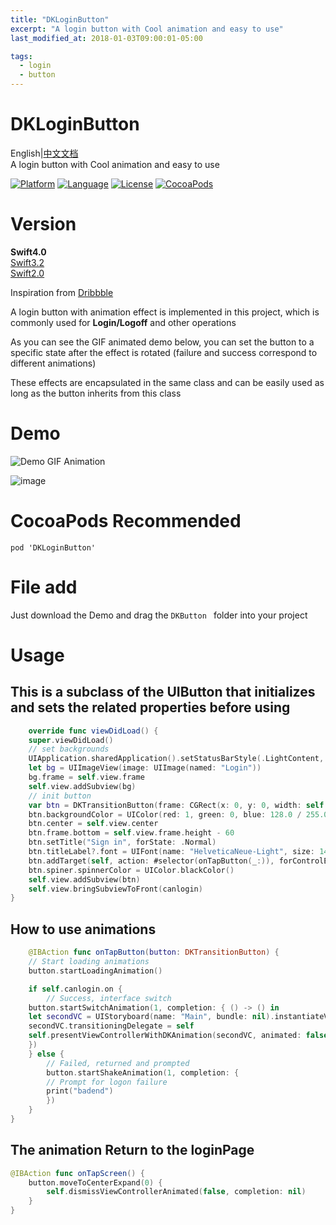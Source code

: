 ```yaml
---
title: "DKLoginButton"   
excerpt: "A login button with Cool animation and easy to use"   
last_modified_at: 2018-01-03T09:00:01-05:00   

tags: 
  - login  
  - button  
---
```


DKLoginButton
======
English|[中文文档](https://github.com/DKJone/DKLoginButton/blob/master/README_cn.md)   
A login button with Cool animation and easy to use

[![Platform](http://img.shields.io/badge/platform-ios-blue.svg?style=flat
)](https://developer.apple.com/iphone/index.action)
[![Language](http://img.shields.io/badge/language-swift-brightgreen.svg?style=flat
)](https://developer.apple.com/swift)
[![License](http://img.shields.io/badge/license-MIT-lightgrey.svg?style=flat
)](http://mit-license.org)
[![CocoaPods](https://img.shields.io/cocoapods/v/TKSubmitTransition.svg)]()

# Version
**Swift4.0**  
[Swift3.2](https://github.com/DKJone/DKLoginButton/tree/swift3.2)  
[Swift2.0](https://github.com/DKJone/DKLoginButton/tree/swift2.0)  

Inspiration from [Dribbble](https://dribbble.com/shots/1945593-Login-Home-Screen)  

A login button with animation effect is implemented in this project, which is commonly used for **Login/Logoff** and other operations

As you can see the GIF animated demo below, you can set the button to a specific state after the effect is rotated (failure and success correspond to different animations)

These effects are encapsulated in the same class and can be easily used as long as the button inherits from this class


# Demo  
![Demo GIF Animation](https://d13yacurqjgara.cloudfront.net/users/62319/screenshots/1945593/shot.gif "Demo GIF Animation")

![image](https://raw.githubusercontent.com/wwdc14/TKSubmitTransitionObjective-C/master/Demo.gif)
# CocoaPods Recommended  
	pod 'DKLoginButton'

# File add  
Just download the Demo and drag the `DKButton ` folder into your project

# Usage

## This is a subclass of the UIButton  that initializes and sets the related properties before using

``` swift
	override func viewDidLoad() {
	super.viewDidLoad()
	// set backgrounds
	UIApplication.sharedApplication().setStatusBarStyle(.LightContent, animated: false)
	let bg = UIImageView(image: UIImage(named: "Login"))
	bg.frame = self.view.frame
	self.view.addSubview(bg)
	// init button
	var btn = DKTransitionButton(frame: CGRect(x: 0, y: 0, width: self.view.frame.size.width - 64, height: 44))
	btn.backgroundColor = UIColor(red: 1, green: 0, blue: 128.0 / 255.0, alpha: 1)
	btn.center = self.view.center
	btn.frame.bottom = self.view.frame.height - 60
	btn.setTitle("Sign in", forState: .Normal)
	btn.titleLabel?.font = UIFont(name: "HelveticaNeue-Light", size: 14)
	btn.addTarget(self, action: #selector(onTapButton(_:)), forControlEvents: UIControlEvents.TouchUpInside)
	btn.spiner.spinnerColor = UIColor.blackColor()
	self.view.addSubview(btn)
	self.view.bringSubviewToFront(canlogin)
}
```

## How to use animations
``` swift
	@IBAction func onTapButton(button: DKTransitionButton) {
	// Start loading animations
	button.startLoadingAnimation()

	if self.canlogin.on {
	    // Success, interface switch
	button.startSwitchAnimation(1, completion: { () -> () in
	let secondVC = UIStoryboard(name: "Main", bundle: nil).instantiateViewControllerWithIdentifier("SecondViewController")
	secondVC.transitioningDelegate = self
	self.presentViewControllerWithDKAnimation(secondVC, animated: false, completion: nil)
	})
	} else {
    	// Failed, returned and prompted
	    button.startShakeAnimation(1, completion: {
	    // Prompt for logon failure
	    print("badend")
	    })
	}
}

```

## The animation Return to the loginPage

``` swift
@IBAction func onTapScreen() {
    button.moveToCenterExpand(0) {
	    self.dismissViewControllerAnimated(false, completion: nil)
	}
}
```


